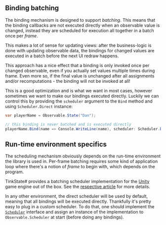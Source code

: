 ## Binding batching

The binding mechanism is designed to support *batching*. This means that the binding callbacks are not executed directly when an observable value is changed, instead they are scheduled for execution all together in a batch once per *frame*.

This makes a lot of sense for updating views: after the business-logic is done with updating observable data, the bindings for changed values are executed in a batch before the next UI redraw happens.

This approach has a nice effect that a binding is only invoked once per changed observable, even if you actually set values multiple times during frame. Even more so, if the final value is unchanged after all assignments and/or recomputations - the binding will not be invoked at all!

This is a good optimization and is what we want in most cases, however sometimes we want to make our bindings executed directly. Luckily we can control this by providing the `scheduler` argument to the `Bind` method and using `Scheduler.Direct` instance:

```cs
var playerName = Observable.State("Dan");

// this binding is never batched and is executed directly
playerName.Bind(name => Console.WriteLine(name), scheduler: Scheduler.Direct);
```

## Run-time environment specifics

The scheduling mechanism obviously depends on the run-time environment the library is used in. Per-frame batching requires some kind of application loop where there's a notion of *frame* to begin with, which depends on the program.

TinkState# provides a batching scheduler implementation for the [Unity](https://unity.com/) game engine out of the box. See the [respective article](unity.md) for more details.

In any other environment, the direct scheduler will be used by default, meaning that all bindings will be executed directly. Thankfully it's pretty easy to plug in a custom scheduler. To do that, one should implement the [`Scheduler`](xref:TinkState.Scheduler) interface and assign an instance of the implementation to `Observable.Scheduler` at start (before doing any bindings).